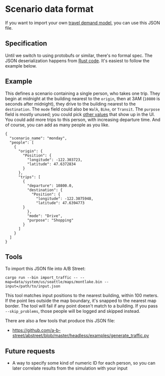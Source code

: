 # Scenario data format

If you want to import your own
[travel demand model](../../trafficsim/travel_demand.md), you can use this JSON
file.

## Specification

Until we switch to using protobufs or similar, there's no formal spec. The JSON
deserialization happens from
[Rust code](https://github.com/a-b-street/abstreet/blob/master/sim/src/make/external.rs).
It's easiest to follow the example below.

## Example

This defines a scenario containing a single person, who takes one trip. They
begin at midnight at the building nearest to the `origin`, then at 3AM (`10800`
is seconds after midnight), they drive to the building nearest to the
`destination`. The `mode` field could also be `Walk`, `Bike`, or `Transit`. The
`purpose` field is mostly unused; you could pick
[other values](https://a-b-street.github.io/abstreet/rustdoc/sim/enum.TripPurpose.html)
that show up in the UI. You could add more trips to this person, with increasing
departure time. And of course, you can add as many people as you like.

```
{
  "scenario_name": "monday",
  "people": [
    {
      "origin": {
        "Position": {
          "longitude": -122.303723,
          "latitude": 47.6372834
        }
      },
      "trips": [
        {
          "departure": 10800.0,
          "destination": {
            "Position": {
              "longitude": -122.3075948,
              "latitude": 47.6394773
	    }
          },
          "mode": "Drive",
          "purpose": "Shopping"
        }
      ]
    }
  ]
}
```

## Tools

To import this JSON file into A/B Street:

```
cargo run --bin import_traffic -- --map=data/system/us/seattle/maps/montlake.bin --input=/path/to/input.json
```

This tool matches input positions to the nearest building, within 100 meters. If
the point lies outside the map boundary, it's snapped to the nearest map border.
The tool will fail if any point doesn't match to a building. If you pass
`--skip_problems`, those people will be logged and skipped instead.

There are also a few tools that produce this JSON file:

- <https://github.com/a-b-street/abstreet/blob/master/headless/examples/generate_traffic.py>

## Future requests

- A way to specify some kind of numeric ID for each person, so you can later
  correlate results from the simulation with your input
